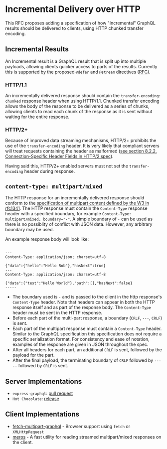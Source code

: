 # Incremental Delivery over HTTP

This RFC proposes adding a specification of how "Incremental" GraphQL results should be delivered to clients, using HTTP chunked transfer encoding.

## Incremental Results

An Incremental result is a GraphQL result that is split up into multiple payloads, allowing clients quicker access to parts of the results. Currently this is supported by the proposed `@defer` and `@stream` directives ([RFC](https://github.com/graphql/graphql-spec/blob/master/rfcs/DeferStream.md)).

### HTTP/1.1

An incrementally delivered response should contain the `transfer-encoding: chunked` response header when using HTTP/1.1. Chunked transfer encoding allows the body of the response to be delivered as a series of chunks, allowing clients to read each chunk of the response as it is sent without waiting for the entire response.

### HTTP/2+

Because of improved data streaming mechanisms, HTTP/2+ prohibits the use of the `transfer-encoding` header. It is very likely that compliant servers will treat requests containing the header as malformed ([see section 8.2.2. Connection-Specific Header Fields in HTTP/2 spec](https://datatracker.ietf.org/doc/html/rfc9113#section-8.1)).

Having said this, HTTP/2+ enabled servers must not set the `transfer-encoding` header during response.

## `content-type: multipart/mixed`

The HTTP response for an incrementally delivered response should conform to the [specification of multipart content defined by the W3 in rfc1341](https://www.w3.org/Protocols/rfc1341/7_2_Multipart.html). The HTTP response must contain the `Content-Type` response header with a specified boundary, for example `Content-Type: multipart/mixed; boundary="-"`. A simple boundary of `-` can be used as there is no possiblity of conflict with JSON data. However, any arbitrary boundary may be used.

An example response body will look like:

```

---
Content-Type: application/json; charset=utf-8

{"data":{"hello":"Hello Rob"},"hasNext":true}
---
Content-Type: application/json; charset=utf-8

{"data":{"test":"Hello World"},"path":[],"hasNext":false}
-----
```
* The boundary used is `-` and is passed to the client in the http response's `Content-Type` header. Note that headers can appear in both the HTTP response itself and as part of the response body. The `Content-Type` header must be sent in the HTTP response.
* Before each part of the multi-part response, a boundary (`CRLF`, `---`, `CRLF`) is sent.
* Each part of the multipart response must contain a `Content-Type` header. Similar to the GraphQL specification this specification does not require a specific serialization format. For consistency and ease of notation, examples of the response are given in JSON throughout the spec.
* After all headers for each part, an additional `CRLF` is sent, followed by the payload for the part.
* After the final payload, the terminating boundary of `CRLF` followed by `-----` followed by `CRLF` is sent.

## Server Implementations
* `express-graphql`: [pull request](https://github.com/graphql/express-graphql/pull/583)
* `Hot Chocolate`: [release](https://github.com/ChilliCream/hotchocolate/releases/tag/11.0.0-preview.146)

## Client Implementations
* [fetch-multipart-graphql](https://github.com/relay-tools/fetch-multipart-graphql) - Browser support using `fetch` or `XMLHttpRequest`
* [meros](https://github.com/maraisr/meros) - A fast utility for reading streamed multipart/mixed responses on the client.
